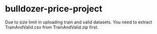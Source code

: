 # bulldozer-price-project

Due to size limit in uploading train and valid datasets. You need to extract TrainAndValid.csv from TrainAndValid.zip first.
